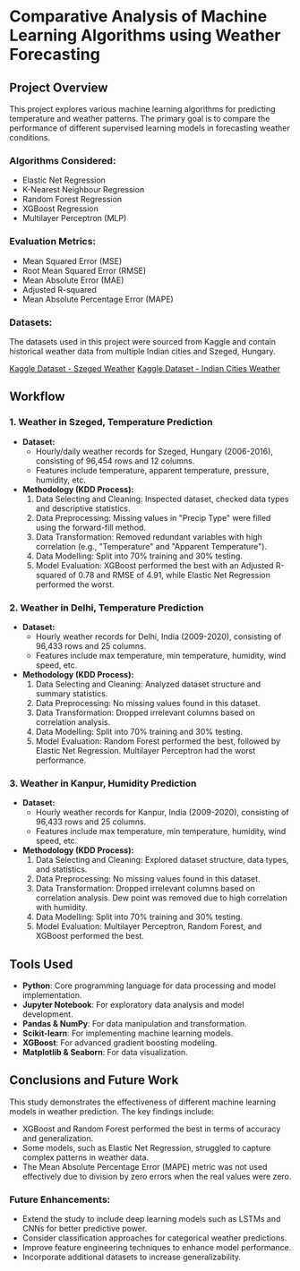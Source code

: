 # Comparative Analysis of Machine Learning Algorithms using Weather Forecasting

## Project Overview
This project explores various machine learning algorithms for predicting temperature and weather patterns. The primary goal is to compare the performance of different supervised learning models in forecasting weather conditions.

### Algorithms Considered:
- Elastic Net Regression
- K-Nearest Neighbour Regression
- Random Forest Regression
- XGBoost Regression
- Multilayer Perceptron (MLP)

### Evaluation Metrics:
- Mean Squared Error (MSE)
- Root Mean Squared Error (RMSE)
- Mean Absolute Error (MAE)
- Adjusted R-squared
- Mean Absolute Percentage Error (MAPE)

### Datasets:
The datasets used in this project were sourced from Kaggle and contain historical weather data from multiple Indian cities and Szeged, Hungary.

[Kaggle Dataset - Szeged Weather](https://www.kaggle.com/datasets/budincsevity/szegedweather)
[Kaggle Dataset - Indian Cities Weather](https://www.kaggle.com/datasets/hiteshsoneji/historical-weather-datafor-Indiancities)

## Workflow
### 1. Weather in Szeged, Temperature Prediction
- **Dataset:**
  - Hourly/daily weather records for Szeged, Hungary (2006-2016), consisting of 96,454 rows and 12 columns.
  - Features include temperature, apparent temperature, pressure, humidity, etc.
- **Methodology (KDD Process):**
  1. Data Selecting and Cleaning: Inspected dataset, checked data types and descriptive statistics.
  2. Data Preprocessing: Missing values in "Precip Type" were filled using the forward-fill method.
  3. Data Transformation: Removed redundant variables with high correlation (e.g., "Temperature" and "Apparent Temperature").
  4. Data Modelling: Split into 70% training and 30% testing.
  5. Model Evaluation: XGBoost performed the best with an Adjusted R-squared of 0.78 and RMSE of 4.91, while Elastic Net Regression performed the worst.

### 2. Weather in Delhi, Temperature Prediction
- **Dataset:**
  - Hourly weather records for Delhi, India (2009-2020), consisting of 96,433 rows and 25 columns.
  - Features include max temperature, min temperature, humidity, wind speed, etc.
- **Methodology (KDD Process):**
  1. Data Selecting and Cleaning: Analyzed dataset structure and summary statistics.
  2. Data Preprocessing: No missing values found in this dataset.
  3. Data Transformation: Dropped irrelevant columns based on correlation analysis.
  4. Data Modelling: Split into 70% training and 30% testing.
  5. Model Evaluation: Random Forest performed the best, followed by Elastic Net Regression. Multilayer Perceptron had the worst performance.

### 3. Weather in Kanpur, Humidity Prediction
- **Dataset:**
  - Hourly weather records for Kanpur, India (2009-2020), consisting of 96,433 rows and 25 columns.
  - Features include max temperature, min temperature, humidity, wind speed, etc.
- **Methodology (KDD Process):**
  1. Data Selecting and Cleaning: Explored dataset structure, data types, and statistics.
  2. Data Preprocessing: No missing values found in this dataset.
  3. Data Transformation: Dropped irrelevant columns based on correlation analysis. Dew point was removed due to high correlation with humidity.
  4. Data Modelling: Split into 70% training and 30% testing.
  5. Model Evaluation: Multilayer Perceptron, Random Forest, and XGBoost performed the best.

## Tools Used
- **Python**: Core programming language for data processing and model implementation.
- **Jupyter Notebook**: For exploratory data analysis and model development.
- **Pandas & NumPy**: For data manipulation and transformation.
- **Scikit-learn**: For implementing machine learning models.
- **XGBoost**: For advanced gradient boosting modeling.
- **Matplotlib & Seaborn**: For data visualization.

## Conclusions and Future Work
This study demonstrates the effectiveness of different machine learning models in weather prediction. The key findings include:
- XGBoost and Random Forest performed the best in terms of accuracy and generalization.
- Some models, such as Elastic Net Regression, struggled to capture complex patterns in weather data.
- The Mean Absolute Percentage Error (MAPE) metric was not used effectively due to division by zero errors when the real values were zero.

### Future Enhancements:
- Extend the study to include deep learning models such as LSTMs and CNNs for better predictive power.
- Consider classification approaches for categorical weather predictions.
- Improve feature engineering techniques to enhance model performance.
- Incorporate additional datasets to increase generalizability.

